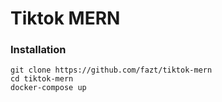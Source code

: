 # Tiktok MERN

### Installation

```
git clone https://github.com/fazt/tiktok-mern
cd tiktok-mern
docker-compose up
```
